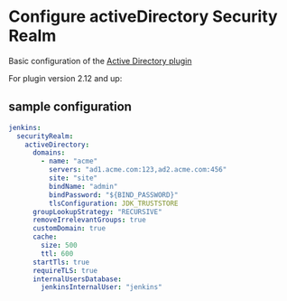 # Configure activeDirectory Security Realm

Basic configuration of the [Active Directory plugin](https://plugins.jenkins.io/active-directory)

For plugin version 2.12 and up:

## sample configuration

```yaml
jenkins:
  securityRealm:
    activeDirectory:
      domains:
        - name: "acme"
          servers: "ad1.acme.com:123,ad2.acme.com:456"
          site: "site"
          bindName: "admin"
          bindPassword: "${BIND_PASSWORD}"
          tlsConfiguration: JDK_TRUSTSTORE
      groupLookupStrategy: "RECURSIVE"
      removeIrrelevantGroups: true
      customDomain: true
      cache:
        size: 500
        ttl: 600
      startTls: true
      requireTLS: true
      internalUsersDatabase:
        jenkinsInternalUser: "jenkins"
```
